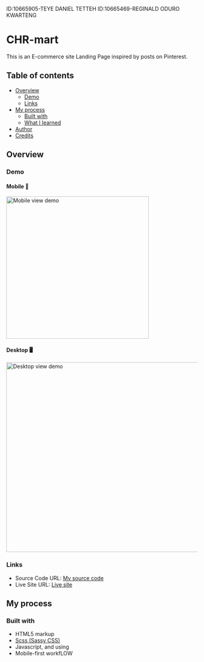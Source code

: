 ID:10665905-TEYE DANIEL TETTEH
ID:10665469-REGINALD ODURO KWARTENG

# CHR-mart

This is an E-commerce site Landing Page inspired by posts on Pinterest.

## Table of contents

- [Overview](#overview)
  - [Demo](#Demo)
  - [Links](#links)
- [My process](#my-process)
  - [Built with](#built-with)
  - [What I learned](#what-i-learned)
- [Author](#author)
- [Credits](#credits)


## Overview

### Demo

#### Mobile 📱
<img src="./demo/CHR-mart_mobile_demo.gif" width=375 alt="Mobile view demo">

#### Desktop 🖥
<img src="./demo/CHR-mart_desktop_demo.gif" width=800 height=500 alt="Desktop view demo">



### Links

- Source Code URL: [My source code](https://github.com/DanielTTeye/CSCD-426-MULTIMEDIA)
- Live Site URL: [Live site](https://chr-mart.vercel.app)


## My process

### Built with
- HTML5 markup
- [Scss (Sassy CSS)](https://sass-lang.com/)
- Javascript, and using
- Mobile-first workfLOW
